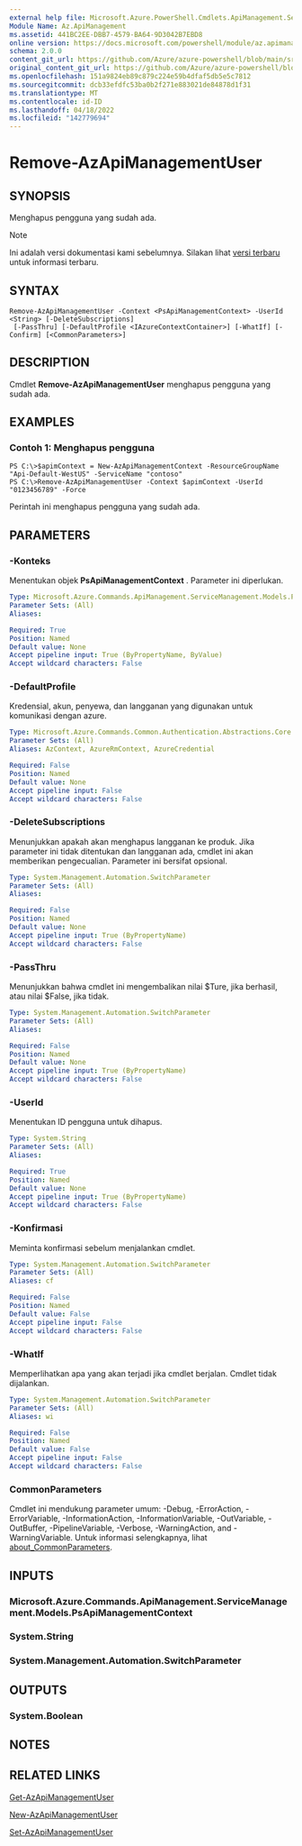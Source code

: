 ```yaml
---
external help file: Microsoft.Azure.PowerShell.Cmdlets.ApiManagement.ServiceManagement.dll-Help.xml
Module Name: Az.ApiManagement
ms.assetid: 441BC2EE-DBB7-4579-BA64-9D3042B7EBD8
online version: https://docs.microsoft.com/powershell/module/az.apimanagement/remove-azapimanagementuser
schema: 2.0.0
content_git_url: https://github.com/Azure/azure-powershell/blob/main/src/ApiManagement/ApiManagement/help/Remove-AzApiManagementUser.md
original_content_git_url: https://github.com/Azure/azure-powershell/blob/main/src/ApiManagement/ApiManagement/help/Remove-AzApiManagementUser.md
ms.openlocfilehash: 151a9824eb89c879c224e59b4dfaf5db5e5c7812
ms.sourcegitcommit: dcb33efdfc53ba0b2f271e883021de84878d1f31
ms.translationtype: MT
ms.contentlocale: id-ID
ms.lasthandoff: 04/18/2022
ms.locfileid: "142779694"
---
```

# Remove-AzApiManagementUser

## SYNOPSIS
Menghapus pengguna yang sudah ada.

> [!NOTE]
>Ini adalah versi dokumentasi kami sebelumnya. Silakan lihat [versi terbaru](/powershell/module/az.apimanagement/remove-azapimanagementuser) untuk informasi terbaru.

## SYNTAX

```
Remove-AzApiManagementUser -Context <PsApiManagementContext> -UserId <String> [-DeleteSubscriptions]
 [-PassThru] [-DefaultProfile <IAzureContextContainer>] [-WhatIf] [-Confirm] [<CommonParameters>]
```

## DESCRIPTION
Cmdlet **Remove-AzApiManagementUser** menghapus pengguna yang sudah ada.

## EXAMPLES

### Contoh 1: Menghapus pengguna
```
PS C:\>$apimContext = New-AzApiManagementContext -ResourceGroupName "Api-Default-WestUS" -ServiceName "contoso"
PS C:\>Remove-AzApiManagementUser -Context $apimContext -UserId "0123456789" -Force
```

Perintah ini menghapus pengguna yang sudah ada.

## PARAMETERS

### -Konteks
Menentukan objek **PsApiManagementContext** .
Parameter ini diperlukan.

```yaml
Type: Microsoft.Azure.Commands.ApiManagement.ServiceManagement.Models.PsApiManagementContext
Parameter Sets: (All)
Aliases:

Required: True
Position: Named
Default value: None
Accept pipeline input: True (ByPropertyName, ByValue)
Accept wildcard characters: False
```

### -DefaultProfile
Kredensial, akun, penyewa, dan langganan yang digunakan untuk komunikasi dengan azure.

```yaml
Type: Microsoft.Azure.Commands.Common.Authentication.Abstractions.Core.IAzureContextContainer
Parameter Sets: (All)
Aliases: AzContext, AzureRmContext, AzureCredential

Required: False
Position: Named
Default value: None
Accept pipeline input: False
Accept wildcard characters: False
```

### -DeleteSubscriptions
Menunjukkan apakah akan menghapus langganan ke produk.
Jika parameter ini tidak ditentukan dan langganan ada, cmdlet ini akan memberikan pengecualian.
Parameter ini bersifat opsional.

```yaml
Type: System.Management.Automation.SwitchParameter
Parameter Sets: (All)
Aliases:

Required: False
Position: Named
Default value: None
Accept pipeline input: True (ByPropertyName)
Accept wildcard characters: False
```

### -PassThru
Menunjukkan bahwa cmdlet ini mengembalikan nilai $Ture, jika berhasil, atau nilai $False, jika tidak.

```yaml
Type: System.Management.Automation.SwitchParameter
Parameter Sets: (All)
Aliases:

Required: False
Position: Named
Default value: None
Accept pipeline input: True (ByPropertyName)
Accept wildcard characters: False
```

### -UserId
Menentukan ID pengguna untuk dihapus.

```yaml
Type: System.String
Parameter Sets: (All)
Aliases:

Required: True
Position: Named
Default value: None
Accept pipeline input: True (ByPropertyName)
Accept wildcard characters: False
```

### -Konfirmasi
Meminta konfirmasi sebelum menjalankan cmdlet.

```yaml
Type: System.Management.Automation.SwitchParameter
Parameter Sets: (All)
Aliases: cf

Required: False
Position: Named
Default value: False
Accept pipeline input: False
Accept wildcard characters: False
```

### -WhatIf
Memperlihatkan apa yang akan terjadi jika cmdlet berjalan.
Cmdlet tidak dijalankan.

```yaml
Type: System.Management.Automation.SwitchParameter
Parameter Sets: (All)
Aliases: wi

Required: False
Position: Named
Default value: False
Accept pipeline input: False
Accept wildcard characters: False
```

### CommonParameters
Cmdlet ini mendukung parameter umum: -Debug, -ErrorAction, -ErrorVariable, -InformationAction, -InformationVariable, -OutVariable, -OutBuffer, -PipelineVariable, -Verbose, -WarningAction, and -WarningVariable. Untuk informasi selengkapnya, lihat [about_CommonParameters](http://go.microsoft.com/fwlink/?LinkID=113216).

## INPUTS

### Microsoft.Azure.Commands.ApiManagement.ServiceManagement.Models.PsApiManagementContext

### System.String

### System.Management.Automation.SwitchParameter

## OUTPUTS

### System.Boolean

## NOTES

## RELATED LINKS

[Get-AzApiManagementUser](./Get-AzApiManagementUser.md)

[New-AzApiManagementUser](./New-AzApiManagementUser.md)

[Set-AzApiManagementUser](./Set-AzApiManagementUser.md)



